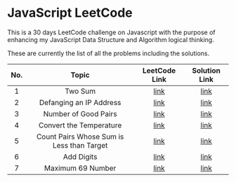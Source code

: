 # JavaScript LeetCode

This is a 30 days LeetCode challenge on Javascript with the purpose of enhancing my JavaScript Data Structure and Algorithm logical thinking.

These are currently the list of all the problems including the solutions.

| No. |                   Topic                   |                                  LeetCode Link                                  |                                                             Solution Link                                                             |
| :-: | :---------------------------------------: | :-----------------------------------------------------------------------------: | :-----------------------------------------------------------------------------------------------------------------------------------: |
|  1  |                  Two Sum                  |                  [link](https://leetcode.com/problems/two-sum)                  |                        [link](https://github.com/sharproyalz/js-leetcode/tree/main/Array/Two%20Sum%20-%20Easy)                        |
|  2  |          Defanging an IP Address          |          [link](https://leetcode.com/problems/defanging-an-ip-address)          |             [link](https://github.com/sharproyalz/js-leetcode/tree/main/String/Defanging%20an%20IP%20Address%20-%20Easy)              |
|  3  |           Number of Good Pairs            |           [link](https://leetcode.com/problems/number-of-good-pairs)            |            [link](https://github.com/sharproyalz/js-leetcode/tree/main/Hash%20Table/Number%20of%20Good%20Pairs%20-%20Easy)            |
|  4  |          Convert the Temperature          |          [link](https://leetcode.com/problems/convert-the-temperature)          |               [link](https://github.com/sharproyalz/js-leetcode/tree/main/Math/Convert%20the%20Temperature%20-%20Easy)                |
|  5  | Count Pairs Whose Sum is Less than Target | [link](https://leetcode.com/problems/count-pairs-whose-sum-is-less-than-target) | [link](https://github.com/sharproyalz/js-leetcode/tree/main/Array/Count%20Pairs%20Whose%20Sum%20is%20Less%20than%20Target%20-%20Easy) |
|  6  |                Add Digits                 |                [link](https://leetcode.com/problems/add-digits)                 |                       [link](https://github.com/sharproyalz/js-leetcode/tree/main/Math/Add%20Digits%20-%20Easy)                       |
|  7  |             Maximum 69 Number             |             [link](https://leetcode.com/problems/maximum-69-number)             |                  [link](https://github.com/sharproyalz/js-leetcode/tree/main/Math/Maximum%2069%20Number%20-%20Easy)                   |
